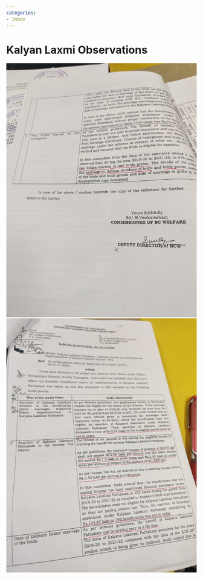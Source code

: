 ```yaml
---
categories:
- Inbox
---
```

# Kalyan Laxmi Observations

  

![](../files/dad05b13-6796-46fe-ade0-decdd9ba6f18.jpg)![](../files/a03ece60-2d71-4497-903e-42ac5e622ea1.jpg)